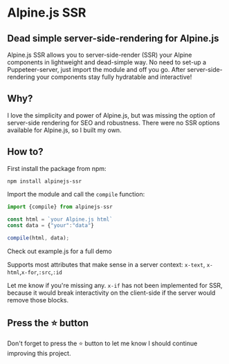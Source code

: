 # Alpine.js SSR
## Dead simple server-side-rendering for Alpine.js

Alpine.js SSR allows you to server-side-render (SSR) your Alpine components in lightweight and dead-simple way. No need to set-up a Puppeteer-server, just import the module and off you go. After server-side-rendering your components stay fully hydratable and interactive!

## Why?
I love the simplicity and power of Alpine.js, but was missing the option of server-side rendering for SEO and robustness. There were no SSR options available for Alpine.js, so I built my own.

## How to?

First install the package from npm:
```
npm install alpinejs-ssr
```
Import the module and call the `compile` function:
```js
import {compile} from alpinejs-ssr

const html = `your Alpine.js html`
const data = {"your":"data"}

compile(html, data);
```
Check out example.js for a full demo

Supports most attributes that make sense in a server context:
`x-text`, `x-html`,`x-for`,`:src`,`:id`

Let me know if you're missing any. `x-if` has not been implemented for SSR, because it would break interactivity on the client-side if the server would remove those blocks.

## Press the :star: button
Don't forget to press the :star: button to let me know I should continue improving this project.


